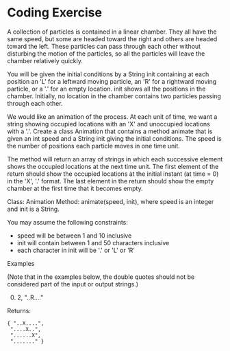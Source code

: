Coding Exercise
=============

A collection of particles is contained in a linear chamber. They all have the same speed, but some are headed toward the right and others are headed toward the left. These particles can pass through each other without disturbing the motion of the particles, so all the particles will leave the chamber relatively quickly.

You will be given the initial conditions by a String init containing at each position an 'L' for a leftward moving particle, an 'R' for a rightward moving particle, or a '.' for an empty location. init shows all the positions in the chamber. Initially, no location in the chamber contains two particles passing through each other. 

We would like an animation of the process. At each unit of time, we want a string showing occupied locations with an 'X' and unoccupied locations with a '.'. Create a class Animation that contains a method animate that is given an int speed and a String init giving the initial conditions. The speed is the number of positions each particle moves in one time unit.

The method will return an array of strings in which each successive element shows the occupied locations at the next time unit. The first element of the return should show the occupied locations at the initial instant (at time = 0) in the 'X', '.' format. The last element in the return should show the empty chamber at the first time that it becomes empty.

Class: Animation
Method: animate(speed, init), where speed is an integer and init is a String.

You may assume the following constraints:

- speed will be between 1 and 10 inclusive
- init will contain between 1 and 50 characters inclusive
- each character in init will be '.' or 'L' or 'R'

Examples

(Note that in the examples below, the double quotes should not be considered part of the input or output strings.)

0) 2, "..R...."

Returns:

	{ "..X....",
	 "....X..",
	 "......X",
	 "......." }

